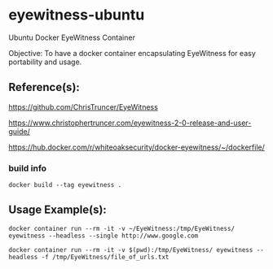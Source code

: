 # eyewitness-ubuntu
Ubuntu Docker EyeWitness Container

Objective: To have a docker container encapsulating EyeWitness for easy portability and usage.

## Reference(s):
  https://github.com/ChrisTruncer/EyeWitness
  
  https://www.christophertruncer.com/eyewitness-2-0-release-and-user-guide/
  
  https://hub.docker.com/r/whiteoaksecurity/docker-eyewitness/~/dockerfile/
    
### build info
`docker build --tag eyewitness .`

## Usage Example(s):
```
docker container run --rm -it -v ~/EyeWitness:/tmp/EyeWitness/ eyewitness --headless --single http://www.google.com

docker container run --rm -it -v $(pwd):/tmp/EyeWitness/ eyewitness --headless -f /tmp/EyeWitness/file_of_urls.txt
```
